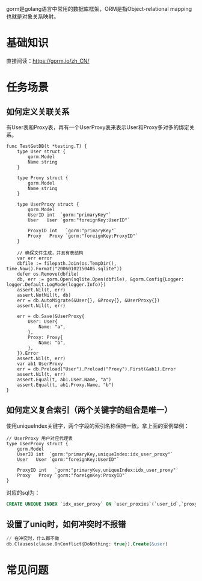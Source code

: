 gorm是golang语言中常用的数据库框架，ORM是指Object-relational mapping也就是对象关系映射。

# 基础知识
直接阅读：https://gorm.io/zh_CN/

# 任务场景

## 如何定义关联关系
有User表和Proxy表，再有一个UserProxy表来表示User和Proxy多对多的绑定关系。
```golang
func TestGetDB(t *testing.T) {
	type User struct {
		gorm.Model
		Name string
	}

	type Proxy struct {
		gorm.Model
		Name string
	}

	type UserProxy struct {
		gorm.Model
		UserID int  `gorm:"primaryKey"`
		User   User `gorm:"foreignKey:UserID"`

		ProxyID int   `gorm:"primaryKey"`
		Proxy   Proxy `gorm:"foreignKey:ProxyID"`
	}

	// 确保文件生成，并且有表结构
	var err error
	dbfile := filepath.Join(os.TempDir(), time.Now().Format("20060102150405.sqlite"))
	defer os.Remove(dbfile)
	db, err := gorm.Open(sqlite.Open(dbfile), &gorm.Config{Logger: logger.Default.LogMode(logger.Info)})
	assert.Nil(t, err)
	assert.NotNil(t, db)
	err = db.AutoMigrate(&User{}, &Proxy{}, &UserProxy{})
	assert.Nil(t, err)

	err = db.Save(&UserProxy{
		User: User{
			Name: "a",
		},
		Proxy: Proxy{
			Name: "b",
		},
	}).Error
	assert.Nil(t, err)
	var ab1 UserProxy
	err = db.Preload("User").Preload("Proxy").First(&ab1).Error
	assert.Nil(t, err)
	assert.Equal(t, ab1.User.Name, "a")
	assert.Equal(t, ab1.Proxy.Name, "b")
}
```

## 如何定义复合索引（两个关键字的组合是唯一）
使用uniqueIndex关键字，两个字段的索引名称保持一致。拿上面的案例举例：
```golang
// UserProxy 用户对应代理表
type UserProxy struct {
	gorm.Model
	UserID int  `gorm:"primaryKey,uniqueIndex:idx_user_proxy"`
	User   User `gorm:"foreignKey:UserID"`

	ProxyID int   `gorm:"primaryKey,uniqueIndex:idx_user_proxy"`
	Proxy   Proxy `gorm:"foreignKey:ProxyID"`
}
```
对应的sql为：
```sql
CREATE UNIQUE INDEX `idx_user_proxy` ON `user_proxies`(`user_id`,`proxy_id`)
```

## 设置了uniq时，如何冲突时不报错
```sql
// 在冲突时，什么都不做
db.Clauses(clause.OnConflict{DoNothing: true}).Create(&user)
```

# 常见问题
